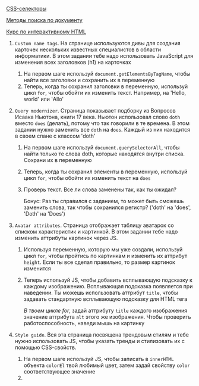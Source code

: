 [CSS-селекторы](https://learn.javascript.ru/css-selectors)

[Методы поиска по документу](https://learn.javascript.ru/searching-elements-dom)

[Курс по интерактивному HTML](https://www.khanacademy.org/computing/computer-programming/html-css-js)

1. `Custom name tags`. На странице используются дивы для создания карточек нескольких известных специалистов в области информатики. В этом задании тебе надо использовать JavaScript для изменения всех заголовков (h1) на карточках

   1. На первом шаге используй `document.getElementsByTagName`, чтобы найти все заголовки и сохранить их в переменную
   2. Теперь, когда ты сохранил заголовки в переменную, используй цикл `for`, чтобы обойти их изменить текст. Например, на 'Hello, world' или 'Allo'

2. `Query modernizer`. Страница показывает подборку из Вопросов Исаака Ньютона, книги 17 века. Ньютон использовал слово `doth` вместо `does` (делать), потому что так говорили в те времена. В этом задании нужно заменить все `doth` на `does`. Каждый из них находится в своем спане с классом 'doth'

   1. На первом шаге используй `document.querySelectorAll`, чтобы найти только те слова doth, которые находятся внутри списка. Сохрани их в переменную

   2. Теперь, когда ты сохранил элементы в переменную, используй цикл `for`, чтобы обойти их изменить текст на `does`

   3. Проверь текст. Все ли слова заменены так, как ты ожидал?

      Бонус: Раз ты справился с заданием, то может быть сможешь заменить слова, так чтобы сохранился регистр? ('doth' на 'does', 'Doth' на 'Does')

3. `Avatar attributes`. Страница отображает таблицу аватарок со списком характеристик и картинкой. В этом задании тебе надо изменить аттрибуты картинок через JS. 

   1. Используя переменную, которую мы уже создали, используй цикл `for`, чтобы пройтись по картинкам и изменить их аттрибут `height`. Если ты все сделал правильно, то размер картинок изменится

   2. Теперь используй JS, чтобы добавить всплывающую подсказку к каждому изображению. Всплывающая подсказка появляется при наведении. Ты можешь использовать аттрибут `title`, чтобы задавать стандартную всплывающую подсказку для HTML тега

      *В твоем цикле for*, задай аттрибуту `title` каждого изображения значение аттрибута `alt` этого же изображения. Чтобы проверить работоспособность, наведи мышь на картинку

4. `Style guide`. Вся эта страница посвящена трендовым стилям и тебе нужно использовать JS, чтобы указать тренды и стилизовать их с помощью CSS-свойств. 

   1. На первом шаге используй JS, чтобы записать в `innerHTML` объекта `colorEl` твой любимый цвет, затем задай свойству `color` соответствующее значение
   2. ​
